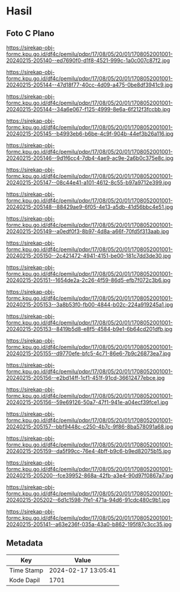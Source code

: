 # Hasil

## Foto C Plano

https://sirekap-obj-formc.kpu.go.id/df4c/pemilu/pdpr/17/08/05/20/01/1708052001001-20240215-205140--ed7690f0-d1f8-4521-999c-1a0c007c87f2.jpg

https://sirekap-obj-formc.kpu.go.id/df4c/pemilu/pdpr/17/08/05/20/01/1708052001001-20240215-205144--47d18f77-40cc-4d09-a475-0be8df3941c9.jpg

https://sirekap-obj-formc.kpu.go.id/df4c/pemilu/pdpr/17/08/05/20/01/1708052001001-20240215-205144--34a6e067-f125-4999-8e6a-6f212f3fccbb.jpg

https://sirekap-obj-formc.kpu.go.id/df4c/pemilu/pdpr/17/08/05/20/01/1708052001001-20240215-205145--b4993eb6-b6be-4c9f-904b-44ef3b26a116.jpg

https://sirekap-obj-formc.kpu.go.id/df4c/pemilu/pdpr/17/08/05/20/01/1708052001001-20240215-205146--9d1f6cc4-7db4-4ae9-ac9e-2a6b0c375e8c.jpg

https://sirekap-obj-formc.kpu.go.id/df4c/pemilu/pdpr/17/08/05/20/01/1708052001001-20240215-205147--08c44e41-a101-4612-8c55-b97a9712e399.jpg

https://sirekap-obj-formc.kpu.go.id/df4c/pemilu/pdpr/17/08/05/20/01/1708052001001-20240215-205148--88429ae9-6f05-4e13-a5db-41d56bbc4e51.jpg

https://sirekap-obj-formc.kpu.go.id/df4c/pemilu/pdpr/17/08/05/20/01/1708052001001-20240215-205149--a0edf0f3-8b97-4d8a-a66f-70fd5f313aab.jpg

https://sirekap-obj-formc.kpu.go.id/df4c/pemilu/pdpr/17/08/05/20/01/1708052001001-20240215-205150--2c421472-4941-4151-be00-181c7dd3de30.jpg

https://sirekap-obj-formc.kpu.go.id/df4c/pemilu/pdpr/17/08/05/20/01/1708052001001-20240215-205151--1654de2a-2c26-4f59-86d5-efb7f072c3b6.jpg

https://sirekap-obj-formc.kpu.go.id/df4c/pemilu/pdpr/17/08/05/20/01/1708052001001-20240215-205153--3a8b53f0-fb00-4844-b02c-224a919245a1.jpg

https://sirekap-obj-formc.kpu.go.id/df4c/pemilu/pdpr/17/08/05/20/01/1708052001001-20240215-205153--8419b5d8-e8f5-4584-b9e1-6b64cd201dfb.jpg

https://sirekap-obj-formc.kpu.go.id/df4c/pemilu/pdpr/17/08/05/20/01/1708052001001-20240215-205155--d9770efe-bfc5-4c71-86e6-7b9c26873ea7.jpg

https://sirekap-obj-formc.kpu.go.id/df4c/pemilu/pdpr/17/08/05/20/01/1708052001001-20240215-205156--e2bd14ff-1cf1-451f-91cd-36612477ebce.jpg

https://sirekap-obj-formc.kpu.go.id/df4c/pemilu/pdpr/17/08/05/20/01/1708052001001-20240215-205156--59e69126-50a7-47f1-941e-a04ecf39fce1.jpg

https://sirekap-obj-formc.kpu.go.id/df4c/pemilu/pdpr/17/08/05/20/01/1708052001001-20240215-205157--bbf9448c-c250-4b7c-9f86-8ba578091a68.jpg

https://sirekap-obj-formc.kpu.go.id/df4c/pemilu/pdpr/17/08/05/20/01/1708052001001-20240215-205159--da5f99cc-76e4-4bff-b9c6-b9ed82075b15.jpg

https://sirekap-obj-formc.kpu.go.id/df4c/pemilu/pdpr/17/08/05/20/01/1708052001001-20240215-205200--fce39952-868a-42fb-a3e4-90d97f0867a7.jpg

https://sirekap-obj-formc.kpu.go.id/df4c/pemilu/pdpr/17/08/05/20/01/1708052001001-20240215-205202--6d1c1598-7fe1-471a-94d6-91cdc480c9b1.jpg

https://sirekap-obj-formc.kpu.go.id/df4c/pemilu/pdpr/17/08/05/20/01/1708052001001-20240215-205141--a63e236f-035a-43a0-b862-195f87c3cc35.jpg


## Metadata

| Key        | Value               |
| ---------- | ------------------- |
| Time Stamp | 2024-02-17 13:05:41 |
| Kode Dapil | 1701                |



